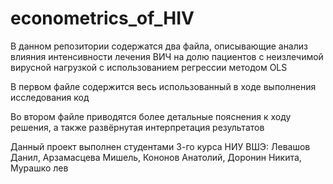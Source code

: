 # econometrics_of_HIV
В данном репозитории содержатся два файла, описывающие анализ влияния интенсивности лечения ВИЧ на долю пациентов с неизлечимой вирусной нагрузкой с использованием регрессии методом OLS

В первом файле содержится весь использованный в ходе выполнения исследования код

Во втором файле приводятся более детальные пояснения к ходу решения, а также развёрнутая интерпретация результатов

Данный проект выполнен студентами 3-го курса НИУ ВШЭ: Левашов Данил, Арзамасцева Мишель, Кононов Анатолий, Доронин Никита, Мурашко лев
